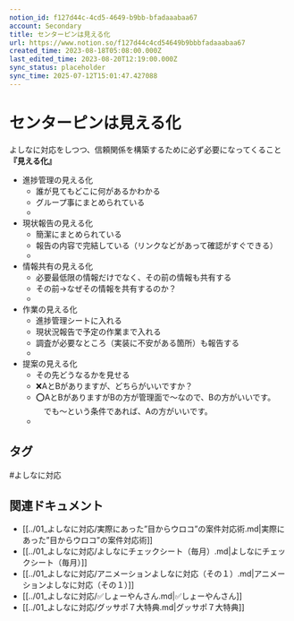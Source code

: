 ```yaml
---
notion_id: f127d44c-4cd5-4649-b9bb-bfadaaabaa67
account: Secondary
title: センターピンは見える化
url: https://www.notion.so/f127d44c4cd54649b9bbbfadaaabaa67
created_time: 2023-08-18T05:08:00.000Z
last_edited_time: 2023-08-20T12:19:00.000Z
sync_status: placeholder
sync_time: 2025-07-12T15:01:47.427088
---
```

# センターピンは見える化

よしなに対応をしつつ、信頼関係を構築するために必ず必要になってくること
**『見える化』**
- 進捗管理の見える化
  - 誰が見てもどこに何があるかわかる
  - グループ事にまとめられている
  - 
- 現状報告の見える化
  - 簡潔にまとめられている
  - 報告の内容で完結している（リンクなどがあって確認がすぐできる）
  - 
- 情報共有の見える化
  - 必要最低限の情報だけでなく、その前の情報も共有する
  - その前→なぜその情報を共有するのか？
  - 
- 作業の見える化
  - 進捗管理シートに入れる
  - 現状況報告で予定の作業まで入れる
  - 調査が必要なところ（実装に不安がある箇所）も報告する
  - 
- 提案の見える化
  - その先どうなるかを見せる
  - ❌AとBがありますが、どちらがいいですか？
  - ⭕️AとBがありますがBの方が管理面で〜なので、Bの方がいいです。
　でも〜という条件であれば、Aの方がいいです。
  - 

## タグ

#よしなに対応 

## 関連ドキュメント

- [[../01_よしなに対応/実際にあった”目からウロコ”の案件対応術.md|実際にあった”目からウロコ”の案件対応術]]
- [[../01_よしなに対応/よしなにチェックシート（毎月）.md|よしなにチェックシート（毎月）]]
- [[../01_よしなに対応/アニメーションよしなに対応（その１）.md|アニメーションよしなに対応（その１）]]
- [[../01_よしなに対応/✅しょーやんさん.md|✅しょーやんさん]]
- [[../01_よしなに対応/グッサポ７大特典.md|グッサポ７大特典]]
